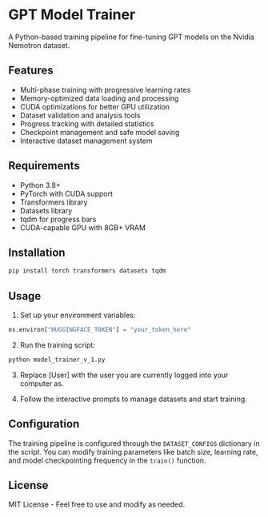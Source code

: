 # GPT Model Trainer

A Python-based training pipeline for fine-tuning GPT models on the Nvidia Nemotron dataset.

## Features

- Multi-phase training with progressive learning rates
- Memory-optimized data loading and processing
- CUDA optimizations for better GPU utilization
- Dataset validation and analysis tools
- Progress tracking with detailed statistics
- Checkpoint management and safe model saving
- Interactive dataset management system

## Requirements

- Python 3.8+
- PyTorch with CUDA support
- Transformers library
- Datasets library
- tqdm for progress bars
- CUDA-capable GPU with 8GB+ VRAM

## Installation

```bash
pip install torch transformers datasets tqdm
```

## Usage

1. Set up your environment variables:
```python
os.environ["HUGGINGFACE_TOKEN"] = "your_token_here"
```

2. Run the training script:
```bash
python model_trainer_v_1.py
```

3. Replace [User] with the user you are currently logged into your computer as.

4. Follow the interactive prompts to manage datasets and start training.

## Configuration

The training pipeline is configured through the `DATASET_CONFIGS` dictionary in the script.
You can modify training parameters like batch size, learning rate, and model checkpointing
frequency in the `train()` function.

## License

MIT License - Feel free to use and modify as needed.